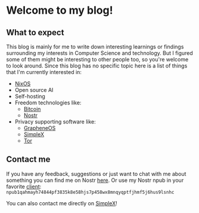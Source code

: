 # Welcome to my blog!

## What to expect

This blog is mainly for me to write down interesting learnings or findings surrounding my interests in Computer Science and technology.
But I figured some of them might be interesting to other people too, so you're welcome to look around.
Since this blog has no specific topic here is a list of things that I'm currently interested in:

- [NixOS](https://nixos.org/)
- Open source AI
- Self-hosting
- Freedom technologies like:
    - [Bitcoin](https://bitcoin.org/)
    - [Nostr](https://nostr.com/)
- Privacy supporting software like:
    - [GrapheneOS](https://grapheneos.org/)
    - [SimpleX](https://simplex.chat/)
    - [Tor](https://www.torproject.org/)

## Contact me

If you have any feedback, suggestions or just want to chat with me about something you can find me on Nostr [here](https://snort.social/npub1qahmayh74844pf3835k8e58hjs7p458wx8mnqyqptfjhmf5j6hus9lsnhc).
Or use my Nostr npub in your favorite [client](https://nostr.com/clients): `npub1qahmayh74844pf3835k8e58hjs7p458wx8mnqyqptfjhmf5j6hus9lsnhc`

You can also contact me directly on [SimpleX](https://simplex.chat/contact#/?v=1-4&smp=smp%3A%2F%2Fh--vW7ZSkXPeOUpfxlFGgauQmXNFOzGoizak7Ult7cw%3D%40smp15.simplex.im%2F0ZpA30C0NuWOY2oFgeOKyiTvyOn6yiD_%23%2F%3Fv%3D1-2%26dh%3DMCowBQYDK2VuAyEAwt2UqW_ArsMx5k44TpbR-40mrDa5cnN7Caj4VjS2iCw%253D%26srv%3Doauu4bgijybyhczbnxtlggo6hiubahmeutaqineuyy23aojpih3dajad.onion)!
